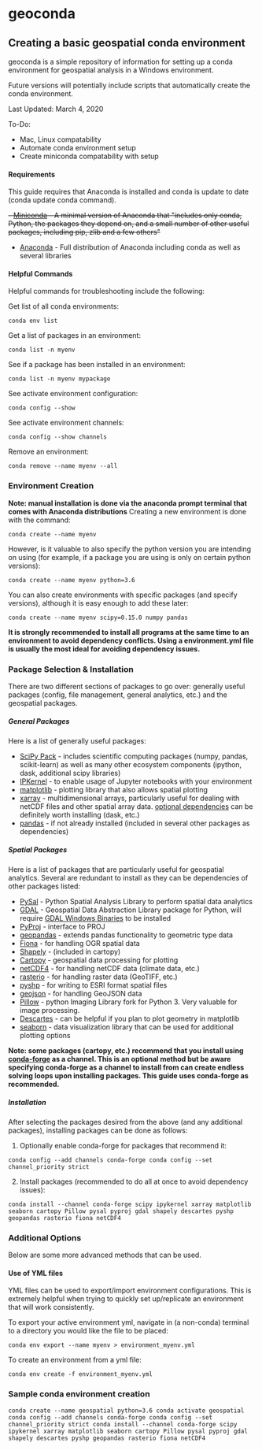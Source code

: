 # geoconda

## Creating a basic geospatial conda environment
geoconda is a simple repository of information for setting up a conda environment for geospatial analysis in a Windows environment.

Future versions will potentially include scripts that automatically create the conda environment.

Last Updated: March 4, 2020

To-Do:
- Mac, Linux compatability
- Automate conda environment setup
- Create miniconda compatability with setup


#### Requirements
This guide requires that Anaconda is installed and conda is update to date (conda update conda command).

~~- [Miniconda](https://docs.conda.io/en/latest/miniconda.html) - A minimal version of Anaconda that "includes only conda, Python, the packages they depend on, and a small number of other useful packages, including pip, zlib and a few others"~~
- [Anaconda](https://docs.anaconda.com/anaconda/install/) - Full distribution of Anaconda including conda as well as several libraries

#### Helpful Commands
Helpful commands for troubleshooting include the following:

Get list of all conda environments:

`conda env list`

Get a list of packages in an environment:

`conda list -n myenv`

See if a package has been installed in an environment:

`conda list -n myenv mypackage`

See activate environment configuration:

`conda config --show`

See activate environment channels:

`conda config --show channels`

Remove an environment:

`conda remove --name myenv --all`

### Environment Creation
**Note: manual installation is done via the anaconda prompt terminal that comes with Anaconda distributions**
Creating a new environment is done with the command:

`conda create --name myenv`

However, is it valuable to also specify the python version you are intending on using (for example, if a package you are using is only on certain python versions):

`conda create --name myenv python=3.6`

You can also create environments with specific packages (and specify versions), although it is easy enough to add these later:

`conda create --name myenv scipy=0.15.0 numpy pandas`

**It is strongly recommended to install all programs at the same time to an environment to avoid dependency conflicts. Using a environment.yml file is usually the most ideal for avoiding dependency issues.**

### Package Selection & Installation
There are two different sections of packages to go over: generally useful packages (config, file management, general analytics, etc.) and the geospatial packages.

##### General Packages
Here is a list of generally useful packages:
- [SciPy Pack](https://anaconda.org/anaconda/scipy) - includes scientific computing packages (numpy, pandas, scikit-learn) as well as many other ecosystem components (ipython, dask, additional scipy libraries)
- [IPKernel](https://ipython.readthedocs.io/en/latest/install/kernel_install.html) - to enable usage of Jupyter notebooks with your environment
- [matplotlib](https://matplotlib.org/index.html) - plotting library that also allows spatial plotting
- [xarray](http://xarray.pydata.org/en/stable/why-xarray.html) - multidimensional arrays, particularly useful for dealing with netCDF files and other spatial array data. [optional dependencies](http://xarray.pydata.org/en/stable/installing.html) can be definitely worth installing (dask, etc.)
- [pandas](https://pandas.pydata.org/) - if not already installed (included in several other packages as dependencies)

##### Spatial Packages
Here is a list of packages that are particularly useful for geospatial analytics. Several are redundant to install as they can be dependencies of other packages listed:
- [PySal](https://pysal.org/) - Python Spatial Analysis Library to perform spatial data analytics
- [GDAL](https://pypi.org/project/GDAL/) - Geospatial Data Abstraction Library package for Python, will require [GDAL Windows Binaries](http://www.gisinternals.com/) to be installed
- [PyProj](https://github.com/pyproj4/pyproj) - interface to PROJ
- [geopandas](https://geopandas.org/) - extends pandas functionality to geometric type data
- [Fiona](https://pypi.org/project/Fiona/) - for handling OGR spatial data
- [Shapely](https://shapely.readthedocs.io/en/latest/) -  (included in cartopy)
- [Cartopy](https://scitools.org.uk/cartopy/docs/latest/) - geospatial data processing for plotting
- [netCDF4](https://unidata.github.io/netcdf4-python/netCDF4/index.html) - for handling netCDF data (climate data, etc.)
- [rasterio](https://github.com/mapbox/rasterio) - for handling raster data (GeoTIFF, etc.)
- [pyshp](https://github.com/GeospatialPython/pyshp) - for writing to ESRI format spatial files
- [geojson](https://github.com/jazzband/geojson) - for handling GeoJSON data
- [Pillow](https://python-pillow.org/) - python Imaging Library fork for Python 3. Very valuable for image processing.
- [Descartes](https://pypi.org/project/descartes/) - can be helpful if you plan to plot geometry in matplotlib
- [seaborn](http://seaborn.pydata.org/) - data visualization library that can be used for additional plotting options

**Note: some packages (cartopy, etc.) recommend that you install using [conda-forge](https://conda-forge.org/docs/user/introduction.html) as a channel. This is an optional method but be aware specifying conda-forge as a channel to install from can create endless solving loops upon installing packages. This guide uses conda-forge as recommended.**

##### Installation

After selecting the packages desired from the above (and any additional packages), installing packages can be done as follows:

1. Optionally enable conda-forge for packages that recommend it:

`conda config --add channels conda-forge
conda config --set channel_priority strict`

2. Install packages (recommended to do all at once to avoid dependency issues):

`conda install --channel conda-forge scipy ipykernel xarray matplotlib seaborn cartopy Pillow pysal pyproj gdal shapely descartes pyshp geopandas rasterio fiona netCDF4`

### Additional Options
Below are some more advanced methods that can be used.

#### Use of YML files
YML files can be used to export/import environment configurations. This is extremely helpful when trying to quickly set up/replicate an environment that will work consistently.

To export your active environment yml, navigate in (a non-conda) terminal to a directory you would like the file to be placed:

`conda env export --name myenv > environment_myenv.yml`

To create an environment from a yml file:

`conda env create -f environment_myenv.yml`

### Sample conda environment creation
`conda create --name geospatial python=3.6
conda activate geospatial
conda config --add channels conda-forge
conda config --set channel_priority strict
conda install --channel conda-forge scipy ipykernel xarray matplotlib seaborn cartopy Pillow pysal pyproj gdal shapely descartes pyshp geopandas rasterio fiona netCDF4`
